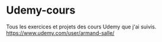 # Udemy-cours
Tous les exercices et projets des cours Udemy que j'ai suivis. https://www.udemy.com/user/armand-salle/
